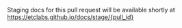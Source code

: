 Staging docs for this pull request will be available shortly at https://etclabs.github.io/docs/stage/{pull_id}
